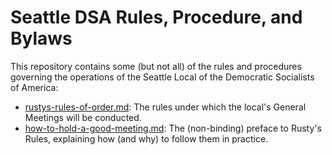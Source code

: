 # Seattle DSA Rules, Procedure, and Bylaws

This repository contains some (but not all) of the rules and procedures governing the operations of the Seattle Local of the Democratic Socialists of America:

- [rustys-rules-of-order.md](rustys-rules-of-order.md): The rules under which the local's General Meetings will be conducted.
- [how-to-hold-a-good-meeting.md](how-to-hold-a-good-meeting.md): The (non-binding) preface to Rusty's Rules, explaining how (and why) to follow them in practice.
